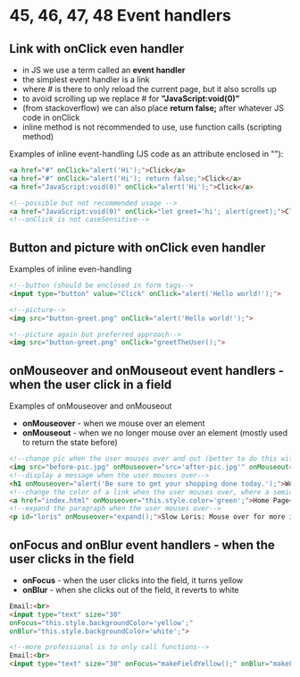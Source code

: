 # 45, 46, 47, 48 Event handlers
## Link with onClick even handler
- in JS we use a term called an **event handler**
- the simplest event handler is a link 
- where # is there to only reload the current page, but it also scrolls up
- to avoid scrolling up we replace # for **"JavaScript:void(0)"**
- (from stackoverflow) we can also place **return false;** after whatever JS code in onClick
- inline method is not recommended to use, use function calls (scripting method)

Examples of inline event-handling (JS code as an attribute enclosed in ""):
```html
<a href="#" onClick="alert('Hi');">Click</a>
<a href="#" onClick="alert('Hi'); return false;">Click</a>
<a href="JavaScript:void(0)" onClick="alert('Hi');">Click</a>

<!--possible but not recommended usage -->
<a href="JavaScript:void(0)" onClick="let greet='hi'; alert(greet);">Click</a>
<!--onClick is not caseSensitive-->
```

## Button and picture with onClick even handler
Examples of inline even-handling
```html
<!--button (should be enclosed in form tags-->
<input type="button" value="Click" onClick="alert('Hello world!');">

<!--picture-->
<img src="button-greet.png" onClick="alert('Hello world!');">

<!--picture again but preferred approach-->
<img src="button-greet.png" onClick="greetTheUser();">
```

## onMouseover and onMouseout event handlers - when the user click in a field

Examples of onMouseover and onMouseout
- **onMouseover** - when we mouse over an element
- **onMouseout** - when we no longer mouse over an element (mostly used to return the state before)
```html
<!--change pic when the user mouses over and out (better to do this with CSS)-->
<img src="before-pic.jpg" onMouseover="src='after-pic.jpg'" onMouseout="src='before-pic.jpg'">
<!--display a message when the user mouses over-->
<h1 onMouseover="alert('Be sure to get your shopping done today.');">World Ends Tomorrow</h1>
<!--change the color of a link when the user mouses over, where a semicolon is needed (better with CSS)-->
<a href="index.html" onMouseover="this.style.color='green';">Home Page</a>
<!--expand the paragraph when the user mouses over-->
<p id="loris" onMouseover="expand();">Slow Loris: Mouse over for more info</p>
```

## onFocus and onBlur event handlers - when the user clicks in the field
- **onFocus** - when the user clicks into the field, it turns yellow
- **onBlur** - when she clicks out of the field, it reverts to white
```html
Email:<br>
<input type="text" size="30" 
onFocus="this.style.backgroundColor='yellow';" 
onBlur="this.style.backgroundColor='white';">

<!--more professional is to only call functions-->
Email:<br>
<input type="text" size="30" onFocus="makeFieldYellow();" onBlur="makeFieldWhite();">
```